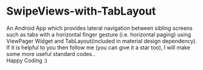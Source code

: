 # SwipeViews-with-TabLayout  
An Android App which provides lateral navigation between sibling screens such as tabs with a horizontal finger gesture (i.e. horizontal paging) using ViewPager Widget and TabLayout(included in material design dependency).  
If it is helpful to you then follow me (you can give it a star too), I will make some more useful standard codes..  
Happy Coding :)  
